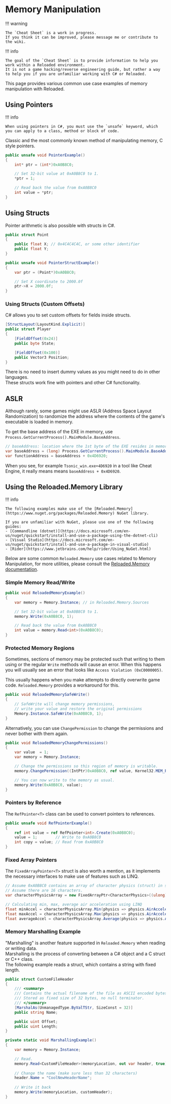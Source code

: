# Memory Manipulation

!!! warning

    The `Cheat Sheet` is a work in progress.  
    If you think it can be improved, please message me or contribute to the wiki.  

!!! info

    The goal of the `Cheat Sheet` is to provide information to help you work within a Reloaded environment.  
    It is not a game hacking/reverse engineering guide, but rather a way to help you if you are unfamiliar working with C# or Reloaded.  

This page provides various common use case examples of memory manipulation with Reloaded.  

## Using Pointers

!!! info

    When using pointers in C#, you must use the `unsafe` keyword, which you can apply to a class, method or block of code.

Classic and the most commonly known method of manipulating memory, C style pointers.

```csharp
public unsafe void PointerExample()
{
    int* ptr = (int*)0xA0B8C0;

    // Set 32-bit value at 0xA0B8C0 to 1.
    *ptr = 1;

    // Read back the value from 0xA0B8C0
    int value = *ptr;
}
```

## Using Structs

Pointer arithmetic is also possible with structs in C#.  

```csharp
public struct Point
{
    public float X; // 0x4C4C4C4C, or some other identifier
    public float Y;
}

public unsafe void PointerStructExample()
{
    var ptr = (Point*)0xA0B8C0;

    // Set X coordinate to 2000.0f
    ptr->X = 2000.0f;
}
```

### Using Structs (Custom Offsets)

C# allows you to set custom offsets for fields inside structs.  

```csharp
[StructLayout(LayoutKind.Explicit)]
public struct Player
{
    [FieldOffset(0x24)]
    public byte State;

    [FieldOffset(0x100)]
    public Vector3 Position;
}
```

There is no need to insert dummy values as you might need to do in other languages.  
These structs work fine with pointers and other C# functionality.  

## ASLR

Although rarely, some games might use ASLR (Address Space Layout Randomization) to randomize the address where the contents of the game's executable is loaded in memory.  

To get the base address of the EXE in memory, use `Process.GetCurrentProcess().MainModule.BaseAddress`.

```csharp
// baseAddress: location where the 1st byte of the EXE resides in memory
var baseAddress = (long) Process.GetCurrentProcess().MainModule.BaseAddress;
var functionAddress = baseAddress + 0x4D6920;
```

When you see, for example `Tsonic_win.exe+4D6920` in a tool like Cheat Engine, it really means means `baseAddress + 0x4D6920`.  

## Using the Reloaded.Memory Library

!!! info

    The following examples make use of the [Reloaded.Memory](https://www.nuget.org/packages/Reloaded.Memory) NuGet library.  

    If you are unfamiliar with NuGet, please use one of the following guides:  
    - [Commandline (dotnet)](https://docs.microsoft.com/en-us/nuget/quickstart/install-and-use-a-package-using-the-dotnet-cli)  
    - [Visual Studio](https://docs.microsoft.com/en-us/nuget/quickstart/install-and-use-a-package-in-visual-studio)  
    - [Rider](https://www.jetbrains.com/help/rider/Using_NuGet.html)

Below are some common `Reloaded.Memory` use cases related to Memory Manipulation, for more utilities, please consult the [Reloaded.Memory documentation](https://github.com/Reloaded-Project/Reloaded.Memory/blob/master/Docs/Getting-Started.md).

### Simple Memory Read/Write

```csharp
public void ReloadedMemoryExample()
{
    var memory = Memory.Instance; // in Reloaded.Memory.Sources

    // Set 32-bit value at 0xA0B8C0 to 1.
    memory.Write(0xA0B8C0, 1);

    // Read back the value from 0xA0B8C0
    int value = memory.Read<int>(0xA0B8C0);
}
```

### Protected Memory Regions

Sometimes, sections of memory may be protected such that writing to them using or the regular `Write` methods will cause an error. When this happens you will usually see an error that looks like `Access Violation (0xC0000005)`.  

This usually happens when you make attempts to directly overwrite game code. `Reloaded.Memory` provides a workaround for this.  

```csharp
public void ReloadedMemorySafeWrite()
{
    // SafeWrite will change memory permissions, 
    // write your value and restore the original permissions
    Memory.Instance.SafeWrite(0xA0B8C0, 1);
}
```

Alternatively, you can use `ChangePermission` to change the permissions and never bother with them again.  

```csharp
public void ReloadedMemoryChangePermissions()
{
    var value  = 1;
    var memory = Memory.Instance;

    // Change the permissions so this region of memory is writable.
    memory.ChangePermission((IntPtr)0xA0B8C0, ref value, Kernel32.MEM_PROTECTION.PAGE_EXECUTE_READWRITE);

    // You can now write to the memory as usual.
    memory.Write(0xA0B8C0, value);
}
```

### Pointers by Reference

The `RefPointer<T>` class can be used to convert pointers to references.  

```csharp
public unsafe void RefPointerExample()
{
    ref int value = ref RefPointer<int>.Create(0xA0B8C0);
    value = 1;        // Write to 0xA0B8C0
    int copy = value; // Read from 0xA0B8C0
}
```

### Fixed Array Pointers

The `FixedArrayPointer<T>` struct is also worth a mention, as it implements the necessary interfaces to make use of features such as LINQ.

```csharp
// Assume 0xA0B8C0 contains an array of character physics (struct) in some game.
// Assume there are 16 characters.
var characterPhysicsArray = new FixedArrayPtr<CharacterPhysics>((ulong)0xA0B8C0, 16);

// Calculating min, max, average air acceleration using LINQ
float minAccel = characterPhysicsArray.Min(physics => physics.AirAcceleration);
float maxAccel = characterPhysicsArray.Max(physics => physics.AirAcceleration); 
float averageAccel = characterPhysicsArray.Average(physics => physics.AirAcceleration);
```

### Memory Marshalling Example

"Marshalling" is another feature supported in `Reloaded.Memory` when reading or writing data.  
Marshalling is the process of converting between a C# object and a C struct or C++ class.  
The following example reads a struct, which contains a string with fixed length.  

```csharp
public struct CustomFileHeader
{
    /// <summary>
    /// Contains the actual filename of the file as ASCII encoded bytes.
    /// Stored as fixed size of 32 bytes, no null terminator.
    /// </summary>
    [MarshalAs(UnmanagedType.ByValTStr, SizeConst = 32)]
    public string Name;

    public uint Offset;
    public uint Length;
}

private static void MarshallingExample()
{
    var memory = Memory.Instance;

    // Read. 
    memory.Read<CustomFileHeader>(memoryLocation, out var header, true); // true to enable marshalling
    
    // Change the name (make sure less than 32 characters)
    header.Name = "CoolNewHeaderName";
    
    // Write it back
    memory.Write(memoryLocation, customHeader);
}
```